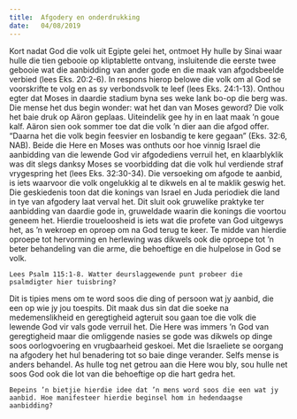 ```yaml
---
title:  Afgodery en onderdrukking
date:   04/08/2019
---
```


Kort nadat God die volk uit Egipte gelei het, ontmoet Hy hulle by Sinai waar hulle die tien gebooie op kliptablette ontvang, insluitende die eerste twee gebooie wat die aanbidding van ander gode en die maak van afgodsbeelde verbied (lees Eks. 20:2-6). In respons hierop belowe die volk om al God se voorskrifte te volg en as sy verbondsvolk te leef (lees Eks. 24:1-13). Onthou egter dat Moses in daardie stadium byna ses weke lank bo-op die berg was. Die mense het dus begin wonder: wat het dan van Moses geword? Die volk het baie druk op Aäron geplaas. Uiteindelik gee hy in en laat maak ’n goue kalf. Aäron sien ook sommer toe dat die volk ’n dier aan die afgod offer. “Daarna het die volk begin feesvier en losbandig te kere gegaan” (Eks. 32:6, NAB). Beide die Here en Moses was onthuts oor hoe vinnig Israel die aanbidding van die lewende God vir afgodediens verruil het, en klaarblyklik was dit slegs danksy Moses se voorbidding dat die volk hul verdiende straf vrygespring het (lees Eks. 32:30-34).  Die versoeking om afgode te aanbid, is iets waarvoor die volk ongelukkig al te dikwels en al te maklik geswig het. Die geskiedenis toon dat die konings van Israel en Juda periodiek die land in tye van afgodery laat verval het. Dit sluit ook gruwelike praktyke ter aanbidding van daardie gode in, gruweldade waarin die konings die voortou geneem het. Hierdie troueloosheid is iets wat die profete van God uitgewys het, as ’n wekroep en oproep om na God terug te keer. Te midde van hierdie oproepe tot hervorming en herlewing was dikwels ook die oproepe tot ’n beter behandeling van die arme, die behoeftige en die hulpelose in God se volk. 

`Lees Psalm 115:1-8. Watter deurslaggewende punt probeer die psalmdigter hier tuisbring?` 

Dit is tipies mens om te word soos die ding of persoon wat jy aanbid, die een op wie jy jou toespits. Dit maak dus sin dat die soeke na medemenslikheid en geregtigheid agteruit sou gaan toe die volk die lewende God vir vals gode verruil het. Die Here was immers ’n God van geregtigheid maar die omliggende nasies se gode was dikwels op dinge soos oorlogvoering en vrugbaarheid geskoei. Met die Israeliete se oorgang na afgodery het hul benadering tot so baie dinge verander. Selfs mense is anders behandel. As hulle tog net getrou aan die Here wou bly, sou hulle net soos God ook die lot van die behoeftige op die hart gedra het. 

`Bepeins ’n bietjie hierdie idee dat ’n mens word soos die een wat jy aanbid. Hoe manifesteer hierdie beginsel hom in hedendaagse aanbidding?`